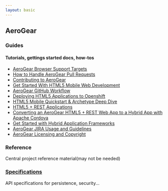 ```yaml
---
layout: basic
---
```


## AeroGear

### Guides

#### Tutorials, gettings started docs, how-tos

* [AeroGear Browser Support Targets](guides/AeroGearBrowserTargets)
* [How to Handle AeroGear Pull Requests](guides/AeroGearPullRequests)
* [Contributing to AeroGear](guides/Contributing)
* [Get Started With HTML5 Mobile Web Development](guides/GetStartedHTML5MobileWeb)
* [AeroGear GitHub Workflow](guides/GitHubWorkflow)
* [Deploying HTML5 Applications to Openshift](guides/HTML5AppsToOpenshift)
* [HTML5 Mobile Quickstart & Archetype Deep Dive](guides/HTML5MobilQuickstartAndDeepDive)
* [HTML5 + REST Applications](guides/HTML5RESTApps)
* [Converting an AeroGear HTML5 + REST Web App to a Hybrid App with Apache Cordova](guides/HTML5ToHybridWithCordova)
* [Get Started with Hybrid Application Frameworks](guides/HybridApplicationFrameworks)
* [AeroGear JIRA Usage and Guidelines](guides/JIRAUsage)
* [AeroGear Licensing and Copyright](guides/license)

### Reference

Central project reference material(may not be needed)

### [Specifications](specs)

API specifications for persistence, security...
